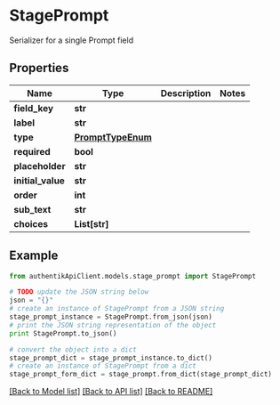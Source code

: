 # StagePrompt

Serializer for a single Prompt field

## Properties
Name | Type | Description | Notes
------------ | ------------- | ------------- | -------------
**field_key** | **str** |  | 
**label** | **str** |  | 
**type** | [**PromptTypeEnum**](PromptTypeEnum.md) |  | 
**required** | **bool** |  | 
**placeholder** | **str** |  | 
**initial_value** | **str** |  | 
**order** | **int** |  | 
**sub_text** | **str** |  | 
**choices** | **List[str]** |  | 

## Example

```python
from authentikApiClient.models.stage_prompt import StagePrompt

# TODO update the JSON string below
json = "{}"
# create an instance of StagePrompt from a JSON string
stage_prompt_instance = StagePrompt.from_json(json)
# print the JSON string representation of the object
print StagePrompt.to_json()

# convert the object into a dict
stage_prompt_dict = stage_prompt_instance.to_dict()
# create an instance of StagePrompt from a dict
stage_prompt_form_dict = stage_prompt.from_dict(stage_prompt_dict)
```
[[Back to Model list]](../README.md#documentation-for-models) [[Back to API list]](../README.md#documentation-for-api-endpoints) [[Back to README]](../README.md)


